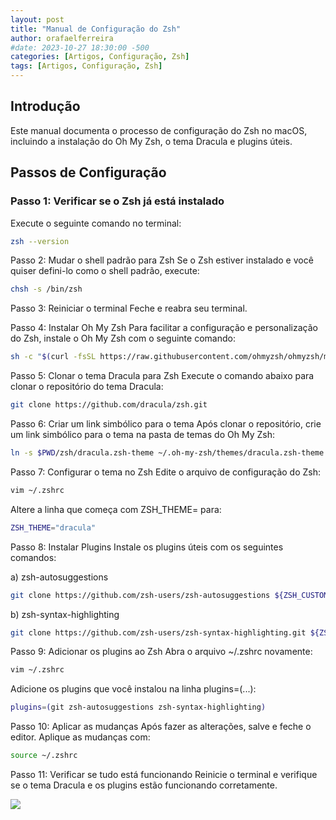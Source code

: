 ```yaml
---
layout: post
title: "Manual de Configuração do Zsh"
author: orafaelferreira
#date: 2023-10-27 18:30:00 -500
categories: [Artigos, Configuração, Zsh]
tags: [Artigos, Configuração, Zsh]
---
```

## Introdução

Este manual documenta o processo de configuração do Zsh no macOS, incluindo a instalação do Oh My Zsh, o tema Dracula e plugins úteis.

## Passos de Configuração

### Passo 1: Verificar se o Zsh já está instalado

Execute o seguinte comando no terminal:

``````bash
zsh --version
``````

Passo 2: Mudar o shell padrão para Zsh
Se o Zsh estiver instalado e você quiser defini-lo como o shell padrão, execute:

```bash
chsh -s /bin/zsh
``````

Passo 3: Reiniciar o terminal
Feche e reabra seu terminal.

Passo 4: Instalar Oh My Zsh
Para facilitar a configuração e personalização do Zsh, instale o Oh My Zsh com o seguinte comando:

```bash
sh -c "$(curl -fsSL https://raw.githubusercontent.com/ohmyzsh/ohmyzsh/master/tools/install.sh)"
``````

Passo 5: Clonar o tema Dracula para Zsh
Execute o comando abaixo para clonar o repositório do tema Dracula:

```bash
git clone https://github.com/dracula/zsh.git
``````

Passo 6: Criar um link simbólico para o tema
Após clonar o repositório, crie um link simbólico para o tema na pasta de temas do Oh My Zsh:

```bash
ln -s $PWD/zsh/dracula.zsh-theme ~/.oh-my-zsh/themes/dracula.zsh-theme
``````

Passo 7: Configurar o tema no Zsh
Edite o arquivo de configuração do Zsh:

```bash
vim ~/.zshrc
``````

Altere a linha que começa com ZSH_THEME= para:

```bash
ZSH_THEME="dracula"
``````

Passo 8: Instalar Plugins
Instale os plugins úteis com os seguintes comandos:

a) zsh-autosuggestions

```bash
git clone https://github.com/zsh-users/zsh-autosuggestions ${ZSH_CUSTOM:-~/.oh-my-zsh/custom}/plugins/zsh-autosuggestions
``````

b) zsh-syntax-highlighting
```bash
git clone https://github.com/zsh-users/zsh-syntax-highlighting.git ${ZSH_CUSTOM:-~/.oh-my-zsh/custom}/plugins/zsh-syntax-highlighting
``````

Passo 9: Adicionar os plugins ao Zsh
Abra o arquivo ~/.zshrc novamente:

```bash
vim ~/.zshrc
``````

Adicione os plugins que você instalou na linha plugins=(...):

```bash
plugins=(git zsh-autosuggestions zsh-syntax-highlighting)
``````

Passo 10: Aplicar as mudanças
Após fazer as alterações, salve e feche o editor. Aplique as mudanças com:

```bash
source ~/.zshrc
``````

Passo 11: Verificar se tudo está funcionando
Reinicie o terminal e verifique se o tema Dracula e os plugins estão funcionando corretamente.

![](https://stoblobcertificados011.blob.core.windows.net/imagens-blog/posts/Logo2.png)



